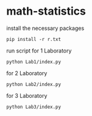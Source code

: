 # math-statistics

install the necessary packages
```
pip install -r r.txt
```

run script
for 1 Laboratory
```
python Lab1/index.py
```
for 2 Laboratory
```
python Lab2/index.py
```
for 3 Laboratory
```
python Lab3/index.py
```
